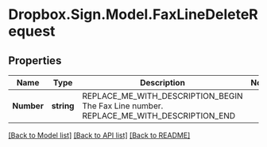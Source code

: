 # Dropbox.Sign.Model.FaxLineDeleteRequest

## Properties

Name | Type | Description | Notes
------------ | ------------- | ------------- | -------------
**Number** | **string** | REPLACE_ME_WITH_DESCRIPTION_BEGIN The Fax Line number. REPLACE_ME_WITH_DESCRIPTION_END | 

[[Back to Model list]](../README.md#documentation-for-models) [[Back to API list]](../README.md#documentation-for-api-endpoints) [[Back to README]](../README.md)

